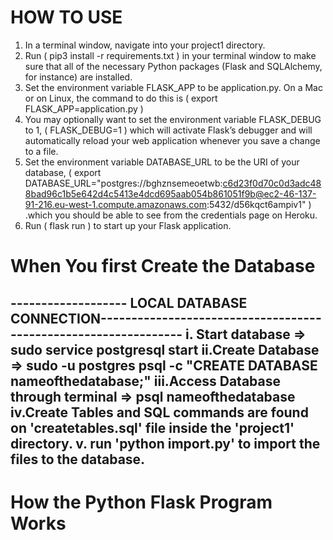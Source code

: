 # HOW TO USE
1. In a terminal window, navigate into your project1 directory.
2. Run ( pip3 install -r requirements.txt ) in your terminal window to make sure that all of the necessary Python packages (Flask and
      SQLAlchemy, for instance) are installed.
3. Set the environment variable FLASK_APP to be application.py. On a Mac or on Linux, the command to do this is
      ( export FLASK_APP=application.py )
4. You may optionally want to set the environment variable FLASK_DEBUG to 1,
      ( FLASK_DEBUG=1 )   which will activate Flask’s debugger and will automatically reload your web application whenever
      you save a change to a file.
5. Set the environment variable DATABASE_URL to be the URI of your database,
    ( export DATABASE_URL="postgres://bghznsemeoetwb:c6d23f0d70c0d3adc488bad96c1b5e642d4c5413e4dcd695aab054b861051f9b@ec2-46-137-91-216.eu-west-1.compute.amazonaws.com:5432/d56kqct6ampiv1" ) .which you should be able to see from the credentials page on Heroku.
6. Run ( flask run ) to start up your Flask application.

# When You first Create the Database
------------------- LOCAL DATABASE CONNECTION----------------------------------------------------------------
   i. Start database => sudo service postgresql start
   ii.Create Database => sudo -u postgres psql -c "CREATE DATABASE nameofthedatabase;"
   iii.Access Database through terminal => psql nameofthedatabase
   iv.Create Tables and SQL commands are found on 'createtables.sql' file inside the 'project1' directory.
   v. run 'python import.py' to import the files to the database.
-------------------------------------------------------------------------------------------------------------
# How the Python Flask Program Works
